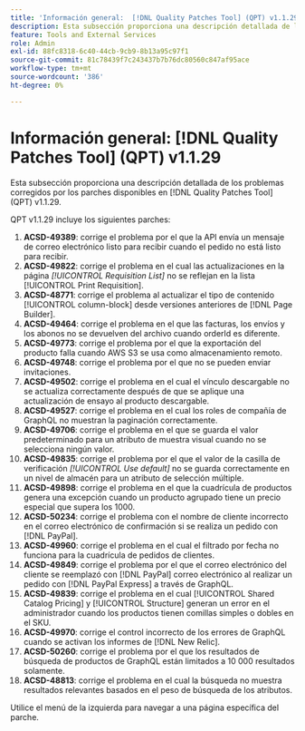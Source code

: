 ```yaml
---
title: 'Información general:  [!DNL Quality Patches Tool] (QPT) v1.1.29'
description: Esta subsección proporciona una descripción detallada de los problemas corregidos por los parches disponibles en  [!DNL Quality Patches Tool] (QPT) v1.1.29.
feature: Tools and External Services
role: Admin
exl-id: 88fc8318-6c40-44cb-9cb9-8b13a95c97f1
source-git-commit: 81c78439f7c243437b7b76dc80560c847af95ace
workflow-type: tm+mt
source-wordcount: '386'
ht-degree: 0%

---
```


# Información general: [!DNL Quality Patches Tool] (QPT) v1.1.29

Esta subsección proporciona una descripción detallada de los problemas corregidos por los parches disponibles en [!DNL Quality Patches Tool] (QPT) v1.1.29.

QPT v1.1.29 incluye los siguientes parches:

1. **ACSD-49389**: corrige el problema por el que la API envía un mensaje de correo electrónico listo para recibir cuando el pedido no está listo para recibir.
1. **ACSD-49822**: corrige el problema en el cual las actualizaciones en la página *[!UICONTROL Requisition List]* no se reflejan en la lista [!UICONTROL Print Requisition].
1. **ACSD-48771**: corrige el problema al actualizar el tipo de contenido [!UICONTROL column-block] desde versiones anteriores de [!DNL Page Builder].
1. **ACSD-49464**: corrige el problema en el que las facturas, los envíos y los abonos no se devuelven del archivo cuando orderId es diferente.
1. **ACSD-49773**: corrige el problema por el que la exportación del producto falla cuando AWS S3 se usa como almacenamiento remoto.
1. **ACSD-49748**: corrige el problema por el que no se pueden enviar invitaciones.
1. **ACSD-49502**: corrige el problema en el cual el vínculo descargable no se actualiza correctamente después de que se aplique una actualización de ensayo al producto descargable.
1. **ACSD-49527**: corrige el problema en el cual los roles de compañía de GraphQL no muestran la paginación correctamente.
1. **ACSD-49706**: corrige el problema en el que se guarda el valor predeterminado para un atributo de muestra visual cuando no se selecciona ningún valor.
1. **ACSD-49835**: corrige el problema por el que el valor de la casilla de verificación *[!UICONTROL Use default]* no se guarda correctamente en un nivel de almacén para un atributo de selección múltiple.
1. **ACSD-49898**: corrige el problema en el que la cuadrícula de productos genera una excepción cuando un producto agrupado tiene un precio especial que supera los 1000.
1. **ACSD-50234**: corrige el problema con el nombre de cliente incorrecto en el correo electrónico de confirmación si se realiza un pedido con [!DNL PayPal].
1. **ACSD-49960**: corrige el problema en el cual el filtrado por fecha no funciona para la cuadrícula de pedidos de clientes.
1. **ACSD-49849**: corrige el problema por el que el correo electrónico del cliente se reemplazó con [!DNL PayPal] correo electrónico al realizar un pedido con [!DNL PayPal Express] a través de GraphQL.
1. **ACSD-49839**: corrige el problema en el cual [!UICONTROL Shared Catalog Pricing] y [!UICONTROL Structure] generan un error en el administrador cuando los productos tienen comillas simples o dobles en el SKU.
1. **ACSD-49970**: corrige el control incorrecto de los errores de GraphQL cuando se activan los informes de [!DNL New Relic].
1. **ACSD-50260**: corrige el problema por el que los resultados de búsqueda de productos de GraphQL están limitados a 10 000 resultados solamente.
1. **ACSD-48813**: corrige el problema en el cual la búsqueda no muestra resultados relevantes basados en el peso de búsqueda de los atributos.

Utilice el menú de la izquierda para navegar a una página específica del parche.
